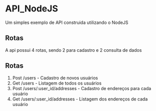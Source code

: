 # API_NodeJS
Um simples exemplo de API construida utilizando o NodeJS

<h2>Rotas</h2>
A api possui 4 rotas, sendo 2 para cadastro e 2 consulta de dados

<h2>Rotas</h2>

1. Post /users - Cadastro de novos usuários
2. Get /users - Listagem de todos os usuários
3. Post /users/:user_id/addresses - Cadastro de endereços para cada usuário
4. Get /users/:user_id/addresses - Listagem dos endereços de cada usuário
